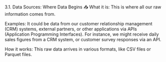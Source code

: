 3.1. Data Sources: Where Data Begins 📥
What it is: This is where all our raw information comes from.

Examples: It could be data from our customer relationship management (CRM) systems, external partners, or other applications via APIs (Application Programming Interfaces). For instance, we might receive daily sales figures from a CRM system, or customer survey responses via an API.

How it works: This raw data arrives in various formats, like CSV files or Parquet files.